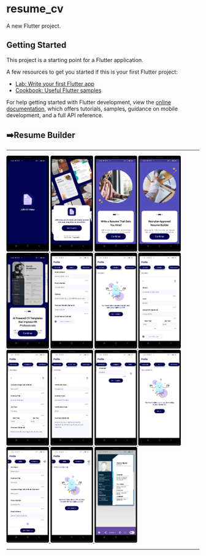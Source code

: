 # resume_cv

A new Flutter project.

## Getting Started

This project is a starting point for a Flutter application.

A few resources to get you started if this is your first Flutter project:

- [Lab: Write your first Flutter app](https://docs.flutter.dev/get-started/codelab)
- [Cookbook: Useful Flutter samples](https://docs.flutter.dev/cookbook)

For help getting started with Flutter development, view the
[online documentation](https://docs.flutter.dev/), which offers tutorials,
samples, guidance on mobile development, and a full API reference.


<h2>➡️Resume Builder </h2>
<hr>
<p>
<a href ="">
<img src="https://github.com/Prafulpatnecha/resume_cv/blob/master/Screenshot1.png" width="22%" Height="35%">
<img src="https://github.com/Prafulpatnecha/resume_cv/blob/master/Screenshot_2.png" width="22%" Height="35%">
<img src="https://github.com/Prafulpatnecha/resume_cv/blob/master/Screenshot_3.png" width="22%" Height="35%">
<img src="https://github.com/Prafulpatnecha/resume_cv/blob/master/Screenshot_4.png" width="22%" Height="35%">
<img src="https://github.com/Prafulpatnecha/resume_cv/blob/master/Screenshot_5.png" width="22%" Height="35%">
<img src="https://github.com/Prafulpatnecha/resume_cv/blob/master/Screenshot_20240524_112131.png" width="22%" Height="35%">
<img src="https://github.com/Prafulpatnecha/resume_cv/blob/master/Screenshot_20240524_112141.png" width="22%" Height="35%">
<img src="https://github.com/Prafulpatnecha/resume_cv/blob/master/Screenshot_20240524_112154.png" width="22%" Height="35%">
<img src="https://github.com/Prafulpatnecha/resume_cv/blob/master/Screenshot_20240524_112204.png" width="22%" Height="35%">
<img src="https://github.com/Prafulpatnecha/resume_cv/blob/master/Screenshot_20240524_112211.png" width="22%" Height="35%">
<img src="https://github.com/Prafulpatnecha/resume_cv/blob/master/Screenshot_20240524_112219.png" width="22%" Height="35%">
<img src="https://github.com/Prafulpatnecha/resume_cv/blob/master/Screenshot_20240524_112224.png" width="22%" Height="35%">
<img src="https://github.com/Prafulpatnecha/resume_cv/blob/master/Screenshot_20240524_112236.png" width="22%" Height="35%">
<img src="https://github.com/Prafulpatnecha/resume_cv/blob/master/Screenshot_20240524_112242.png" width="22%" Height="35%">
<img src="https://github.com/Prafulpatnecha/resume_cv/blob/master/Screenshot_6.png" width="22%" Height="35%">
</a>
</p>
<hr>
